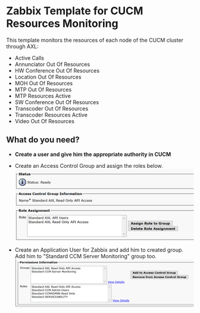 # Zabbix Template for CUCM Resources Monitoring

This template monitors the resources of each node of the CUCM cluster through AXL:

* Active Calls
* Annunciator Out Of Resources
* HW Conference Out Of Resources
* Location Out Of Resources
* MOH Out Of Resources
* MTP Out Of Resources
* MTP Resources Active
* SW Conference Out Of Resources
* Transcoder Out Of Resources
* Transcoder Resources Active
* Video Out Of Resources

## What do you need?

* **Create a user and give him the appropriate authority in CUCM**

* Create an Access Control Group and assign the roles below.
![Access Control Group](images/Create_Access_Group.PNG "Access Control Group") 

* Create an Application User for Zabbix and add him to created group. Add him to "Standard CCM Server Monitoring" group too.
![Application User](images/App_User_Permissions.PNG "Application User") 
